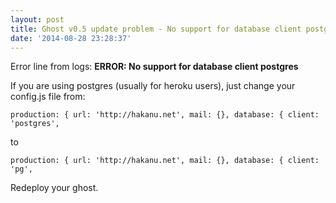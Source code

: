 ```yaml
---
layout: post
title: Ghost v0.5 update problem - No support for database client postgres
date: '2014-08-28 23:28:37'
---
```


Error line from logs:
**ERROR: No support for database client postgres**

If you are using postgres (usually for heroku users), just change your config.js file from:

`production: {
        url: 'http://hakanu.net',
        mail: {},
        database: {
            client: 'postgres',           `
            
to

`production: {
        url: 'http://hakanu.net',
        mail: {},
        database: {
            client: 'pg',`
            

Redeploy your ghost.